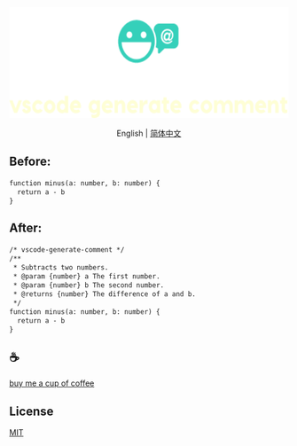 <p align="center">
<img height="200" src="./assets/kv.png" alt="vscode generate comment">
</p>
<p align="center"> English | <a href="./README_zh.md">简体中文</a></p>

## Before:
```
function minus(a: number, b: number) {
  return a - b
}
```

## After:
```
/* vscode-generate-comment */
/**
 * Subtracts two numbers.
 * @param {number} a The first number.
 * @param {number} b The second number.
 * @returns {number} The difference of a and b.
 */
function minus(a: number, b: number) {
  return a - b
}
```

## :coffee:

[buy me a cup of coffee](https://github.com/Simon-He95/sponsor)

## License

[MIT](./license)
